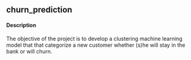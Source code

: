 ## churn_prediction
#### Description
The objective of the project is to develop a clustering machine learning model that that categorize a new customer whether (s)he will stay in the bank or will churn.

